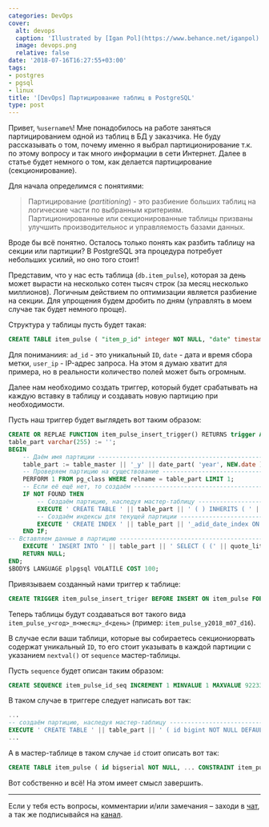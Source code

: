 ```yaml
---
categories: DevOps
cover:
  alt: devops
  caption: 'Illustrated by [Igan Pol](https://www.behance.net/iganpol)'
  image: devops.png
  relative: false
date: '2018-07-16T16:27:55+03:00'
tags:
- postgres
- pgsql
- linux
title: '[DevOps] Партицирование таблиц в PostgreSQL'
type: post
---
```


Привет, `%username%`! Мне понадобилось на работе заняться партицированием одной из таблиц в БД у заказчика. Не буду рассказывать о том, почему именно я выбрал партиционирование т.к. по этому вопросу и так много информации в сети Интернет. Далее в статье будет немного о том, как делается партицирование (секционирование).

Для начала определимся с понятиями:

> Партицирование (*partitioning*) - это разбиение больших таблиц на логические части по выбранным критериям. Партиционированные или секционированные таблицы призваны улучшить производительнос и управляемость базами данных.

Вроде бы всё понятно. Осталось только понять как разбить таблицу на секции или партиции? В PostgreSQL эта процедура потребует небольших усилий, но оно того стоит!

Представим, что у нас есть таблица (`db.item_pulse`), которая за день может вырасти на несколько сотен тысяч строк (за месяц несколько миллионов). Логичным действием по оптимизации является разбиение на секции. Для упрощения будем дробить по дням (управлять в моем случае так будет немного проще).

Структура у таблицы пусть будет такая:

```sql
CREATE TABLE item_pulse ( "item_p_id" integer NOT NULL, "date" timestamp without tome zone NOT NULL DEFAULT now(), "user_ip" cidr NOT NULL ) WITH ( OIDS=FALSE );
```

Для пониманиия: `ad_id` - это уникальный `ID`, `date` - дата и время сбора метки, `user_ip` - IP-адрес запроса. На этом я думаю хватит для примера, но в реальности количество полей может быть огромным.

Далее нам необходимо создать триггер, который будет срабатывать на каждую вставку в таблицу и создавать новую партицию при необходимости.

Пусть наш триггер будет выглядеть вот таким образом:

```sql
CREATE OR REPLAE FUNCTION item_pulse_insert_trigger() RETURNS trigger AS $BODY$ DECLARE table_master varchar(255) := 'item_pulse'; 
table_part varchar(255) := ''; 
BEGIN 
    -- Даём имя партиции -------------------------------------------------- 
    table_part := table_master || '_y' || date_part( 'year', NEW.date )::text || '_m' || date_part( 'month', NEW.date )::text || '_d' || date_part( 'day', NEW.date )::text; 
    -- Проверяем партицию на существование -------------------------------- 
    PERFORM 1 FROM pg_class WHERE relname = table_part LIMIT 1; 
    -- Если её ещё нет, то создаём -------------------------------------------- 
    IF NOT FOUND THEN 
        -- Cоздаём партицию, наследуя мастер-таблицу -------------------------- 
        EXECUTE ' CREATE TABLE ' || table_part || ' ( ) INHERITS ( ' || table_master || ' ) WITH ( OIDS=FALSE )'; 
        -- Создаём индексы для текущей партиции ------------------------------- 
        EXECUTE ' CREATE INDEX ' || table_part || '_adid_date_index ON ' || table_part || ' USING btree (item_p_id, date)'; 
    END IF;
-- Вставляем данные в партицию -------------------------------------------- 
    EXECUTE ' INSERT INTO ' || table_part || ' SELECT ( (' || quote_literal(NEW) || ')::' || TG_RELNAME || ' ).*'; 
    RETURN NULL; 
END; 
$BODY$ LANGUAGE plpgsql VOLATILE COST 100;
```

Привязываем созданный нами триггер к таблице:

```sql
CREATE TRIGGER item_pulse_insert_triger BEFORE INSERT ON item_pulse FOR EACH ROW EXECUTE PROCEDURE item_pulse_insert_trigger();
```

Теперь таблицы будут создаваться вот такого вида `item_pulse_y<год>_m<месяц>_d<день>` (пример: `item_pulse_y2018_m07_d16`).

В случае если ваши таблици, которые вы собираетесь секциониорвать содержат уникальный `ID`, то его стоит указывать в каждой партиции с указанием `nextval()` от `sequence` мастер-таблицы.

Пусть `sequence` будет описан таким образом:

```sql
CREATE SEQUENCE item_pulse_id_seq INCREMENT 1 MINVALUE 1 MAXVALUE 9223372036854775807 START 1 CACHE 1;
```

В таком случае в триггере следует написать вот так:

```sql
... 
-- создаём партицию, наследуя мастер-таблицу -------------------------- 
EXECUTE ' CREATE TABLE ' || table_part || ' ( id bigint NOT NULL DEFAULT nextval(''' || table_master || '_id_seq''::regclass), CONSTRAINT ' || table_part || '_id_pk PRIMARY KEY (id) ) INHERITS ( ' || table_master || ' ) WITH ( OIDS=FALSE )';
...
```

А в мастер-таблице в таком случае `id` стоит описать вот так:

```sql
CREATE TABLE item_pulse ( id bigserial NOT NULL, ... CONSTRAINT item_pulse_id_pk PRIMARY KEY (id) ) WITH ( OIDS=FALSE )
```

Вот собственно и всё! На этом имеет смысл завершить.

---
Если у тебя есть вопросы, комментарии и/или замечания – заходи в [чат](https://ttttt.me/jtprogru_chat), а так же подписывайся на [канал](https://ttttt.me/jtprogru_channel).
